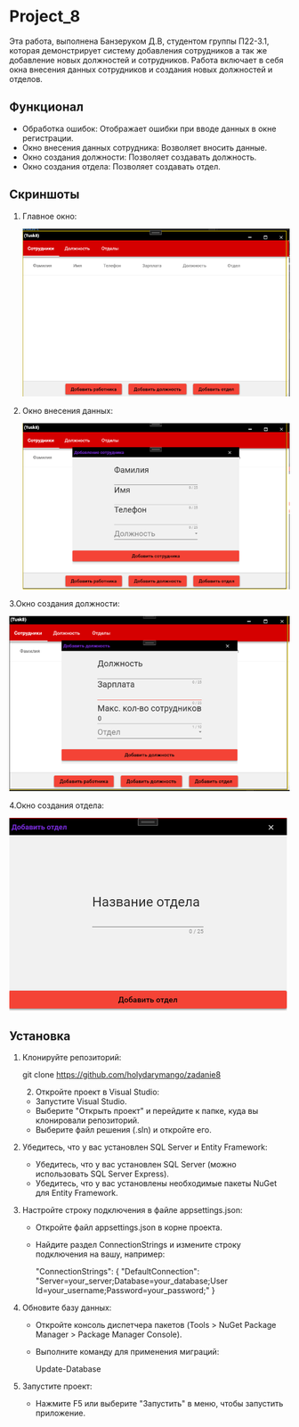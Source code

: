 # Project_8
Эта работа, выполнена Банзеруком Д.В, студентом группы П22-3.1, которая демонстрирует систему добавления сотрудников а так же добавление новых должностей и сотрудников. Работа включает в себя окна внесения данных сотрудников и создания новых должностей и отделов.

## Функционал
  
- Обработка ошибок: Отображает ошибки при вводе данных в окне регистрации.
- Окно внесения данных сотрудника: Возволяет вносить данные.
- Окно создания должности: Позволяет создавать должность.
- Окно создания отдела: Позволяет создавать отдел.


## Скриншоты

1. Главное окно:
   
   ![](https://github.com/Durax66/ItogOOP-Tusk8--/blob/master/screenshots/screen%201.png)


2. Окно внесения данных:
   
   ![](https://github.com/Durax66/ItogOOP-Tusk8--/blob/master/screenshots/screen%204.png)
   
3.Окно создания должности:

   ![](https://github.com/Durax66/ItogOOP-Tusk8--/blob/master/screenshots/screen%203.png)

4.Окно создания отдела: 

   ![](https://github.com/Durax66/ItogOOP-Tusk8--/blob/master/screenshots/screen%202.png)
   
## Установка

1. Клонируйте репозиторий:
   
   git clone https://github.com/holydarymango/zadanie8
    
   2. Откройте проект в Visual Studio:
   - Запустите Visual Studio.
   - Выберите "Открыть проект" и перейдите к папке, куда вы клонировали репозиторий.
   - Выберите файл решения (.sln) и откройте его.

3. Убедитесь, что у вас установлен SQL Server и Entity Framework:
   - Убедитесь, что у вас установлен SQL Server (можно использовать SQL Server Express).
   - Убедитесь, что у вас установлены необходимые пакеты NuGet для Entity Framework.

4. Настройте строку подключения в файле appsettings.json:
   - Откройте файл appsettings.json в корне проекта.
   - Найдите раздел ConnectionStrings и измените строку подключения на вашу, например:
     
     "ConnectionStrings": {
         "DefaultConnection": "Server=your_server;Database=your_database;User   Id=your_username;Password=your_password;"
     }
     

5. Обновите базу данных:
   - Откройте консоль диспетчера пакетов (Tools > NuGet Package Manager > Package Manager Console).
   - Выполните команду для применения миграций:
     
     Update-Database
     

6. Запустите проект:
   - Нажмите F5 или выберите "Запустить" в меню, чтобы запустить приложение.
